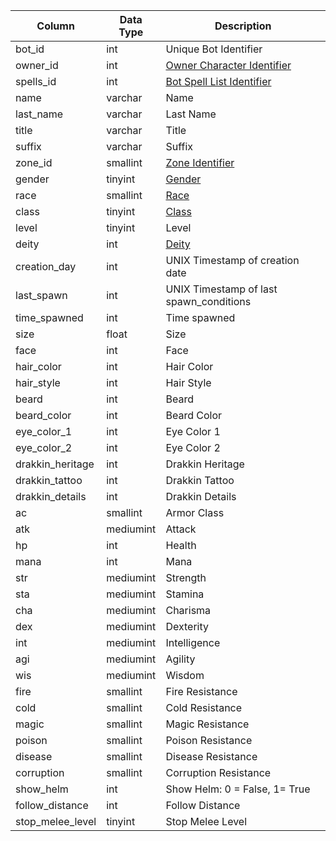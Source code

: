 | Column           | Data Type | Description                                                                                       |
| ---------------- | --------- | ------------------------------------------------------------------------------------------------- |
| bot_id           | int       | Unique Bot Identifier                                                                             |
| owner_id         | int       | [Owner Character Identifier](character_data.md)                                                   |
| spells_id        | int       | [Bot Spell List Identifier](https://eqemu.gitbook.io/server/categories/spells/bot-spell-list-ids) |
| name             | varchar   | Name                                                                                              |
| last_name        | varchar   | Last Name                                                                                         |
| title            | varchar   | Title                                                                                             |
| suffix           | varchar   | Suffix                                                                                            |
| zone_id          | smallint  | [Zone Identifier](https://eqemu.gitbook.io/server/categories/reference-lists/zones)               |
| gender           | tinyint   | [Gender](https://eqemu.gitbook.io/server/categories/reference-lists/genders)                      |
| race             | smallint  | [Race](https://eqemu.gitbook.io/server/categories/reference-lists/race-list)                      |
| class            | tinyint   | [Class](https://eqemu.gitbook.io/server/categories/reference-lists/class-list)                    |
| level            | tinyint   | Level                                                                                             |
| deity            | int       | [Deity](https://eqemu.gitbook.io/server/categories/reference-lists/deity-list)                    |
| creation_day     | int       | UNIX Timestamp of creation date                                                                   |
| last_spawn       | int       | UNIX Timestamp of last spawn_conditions                                                           |
| time_spawned     | int       | Time spawned                                                                                      |
| size             | float     | Size                                                                                              |
| face             | int       | Face                                                                                              |
| hair_color       | int       | Hair Color                                                                                        |
| hair_style       | int       | Hair Style                                                                                        |
| beard            | int       | Beard                                                                                             |
| beard_color      | int       | Beard Color                                                                                       |
| eye_color_1      | int       | Eye Color 1                                                                                       |
| eye_color_2      | int       | Eye Color 2                                                                                       |
| drakkin_heritage | int       | Drakkin Heritage                                                                                  |
| drakkin_tattoo   | int       | Drakkin Tattoo                                                                                    |
| drakkin_details  | int       | Drakkin Details                                                                                   |
| ac               | smallint  | Armor Class                                                                                       |
| atk              | mediumint | Attack                                                                                            |
| hp               | int       | Health                                                                                            |
| mana             | int       | Mana                                                                                              |
| str              | mediumint | Strength                                                                                          |
| sta              | mediumint | Stamina                                                                                           |
| cha              | mediumint | Charisma                                                                                          |
| dex              | mediumint | Dexterity                                                                                         |
| int              | mediumint | Intelligence                                                                                      |
| agi              | mediumint | Agility                                                                                           |
| wis              | mediumint | Wisdom                                                                                            |
| fire             | smallint  | Fire Resistance                                                                                   |
| cold             | smallint  | Cold Resistance                                                                                   |
| magic            | smallint  | Magic Resistance                                                                                  |
| poison           | smallint  | Poison Resistance                                                                                 |
| disease          | smallint  | Disease Resistance                                                                                |
| corruption       | smallint  | Corruption Resistance                                                                             |
| show_helm        | int       | Show Helm: 0 = False, 1= True                                                                     |
| follow_distance  | int       | Follow Distance                                                                                   |
| stop_melee_level | tinyint   | Stop Melee Level                                                                                  |